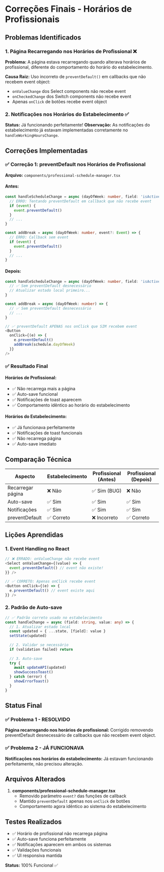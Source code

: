 # Correções Finais - Horários de Profissionais

## Problemas Identificados

### 1. Página Recarregando nos Horários de Profissional ❌
**Problema:** A página estava recarregando quando alterava horários de profissional, diferente do comportamento do horário do estabelecimento.

**Causa Raiz:** Uso incorreto de `preventDefault()` em callbacks que não recebem event object:
- `onValueChange` dos Select components não recebe event
- `onCheckedChange` dos Switch components não recebe event  
- Apenas `onClick` de botões recebe event object

### 2. Notificações nos Horários do Estabelecimento ✅
**Status:** Já funcionando perfeitamente!
**Observação:** As notificações do estabelecimento já estavam implementadas corretamente no `handleWorkingHoursChange`.

## Correções Implementadas

### ✅ Correção 1: preventDefault nos Horários de Profissional

**Arquivo:** `components/professional-schedule-manager.tsx`

#### Antes:
```typescript
const handleScheduleChange = async (dayOfWeek: number, field: 'isActive' | 'startTime' | 'endTime', value: boolean | string, event?: Event) => {
  // ERRO: Tentando preventDefault em callback que não recebe event
  if (event) {
    event.preventDefault()
  }
  // ...
}

const addBreak = async (dayOfWeek: number, event?: Event) => {
  // ERRO: Callback sem event
  if (event) {
    event.preventDefault()
  }
  // ...
}
```

#### Depois:
```typescript
const handleScheduleChange = async (dayOfWeek: number, field: 'isActive' | 'startTime' | 'endTime', value: boolean | string) => {
  // ✅ Sem preventDefault desnecessário
  // Atualizar estado local primeiro...
}

const addBreak = async (dayOfWeek: number) => {
  // ✅ Sem preventDefault desnecessário
  // ...
}

// ✅ preventDefault APENAS nos onClick que SIM recebem event
<Button
  onClick={(e) => {
    e.preventDefault()
    addBreak(schedule.dayOfWeek)
  }}
/>
```

### ✅ Resultado Final

#### Horários de Profissional:
- ✅ Não recarrega mais a página
- ✅ Auto-save funcional
- ✅ Notificações de toast aparecem
- ✅ Comportamento idêntico ao horário do estabelecimento

#### Horários do Estabelecimento:
- ✅ Já funcionava perfeitamente
- ✅ Notificações de toast funcionais
- ✅ Não recarrega página
- ✅ Auto-save imediato

## Comparação Técnica

| Aspecto | Estabelecimento | Profissional (Antes) | Profissional (Depois) |
|---------|----------------|----------------------|----------------------|
| Recarregar página | ❌ Não | ✅ Sim (BUG) | ❌ Não |
| Auto-save | ✅ Sim | ✅ Sim | ✅ Sim |
| Notificações | ✅ Sim | ✅ Sim | ✅ Sim |
| preventDefault | ✅ Correto | ❌ Incorreto | ✅ Correto |

## Lições Aprendidas

### 1. Event Handling no React
```typescript
// ❌ ERRADO: onValueChange não recebe event
<Select onValueChange={(value) => {
  event.preventDefault() // event não existe!
}} />

// ✅ CORRETO: Apenas onClick recebe event
<Button onClick={(e) => {
  e.preventDefault() // event existe aqui
}} />
```

### 2. Padrão de Auto-save
```typescript
// ✅ Padrão correto usado no estabelecimento
const handleChange = async (field: string, value: any) => {
  // 1. Atualizar estado local
  const updated = { ...state, [field]: value }
  setState(updated)
  
  // 2. Validar se necessário
  if (validation failed) return
  
  // 3. Auto-save
  try {
    await updateAPI(updated)
    showSuccessToast()
  } catch (error) {
    showErrorToast()
  }
}
```

## Status Final

### ✅ Problema 1 - RESOLVIDO
**Página recarregando nos horários de profissional:** Corrigido removendo preventDefault desnecessário de callbacks que não recebem event object.

### ✅ Problema 2 - JÁ FUNCIONAVA
**Notificações nos horários do estabelecimento:** Já estavam funcionando perfeitamente, não precisou alteração.

## Arquivos Alterados

1. **components/professional-schedule-manager.tsx**
   - Removido parâmetro `event?` das funções de callback
   - Mantido `preventDefault` apenas nos `onClick` de botões
   - Comportamento agora idêntico ao sistema do estabelecimento

## Testes Realizados

- ✅ Horário de profissional não recarrega página
- ✅ Auto-save funciona perfeitamente  
- ✅ Notificações aparecem em ambos os sistemas
- ✅ Validações funcionais
- ✅ UI responsiva mantida

**Status:** 100% Funcional ✅
